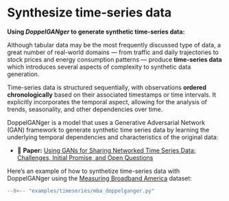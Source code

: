 # Synthesize time-series data

**Using *DoppelGANger* to generate synthetic time-series data:**

Although tabular data may be the most frequently discussed type of data, a great number of real-world domains — from traffic and daily trajectories to stock prices and energy consumption patterns — produce **time-series data** which introduces several aspects of complexity to synthetic data generation.

Time-series data is structured sequentially, with observations **ordered chronologically** based on their associated timestamps or time intervals. It explicitly incorporates the temporal aspect, allowing for the analysis of trends, seasonality, and other dependencies over time. 

DoppelGANger is a model that uses a Generative Adversarial Network (GAN) framework to generate synthetic time series data by learning the underlying temporal dependencies and characteristics of the original data:

- 📑 **Paper:** [Using GANs for Sharing Networked Time Series Data: Challenges, Initial Promise, and Open Questions](https://dl.acm.org/doi/pdf/10.1145/3419394.3423643)

Here’s an example of how to synthetize time-series data with DoppelGANger using the [Measuring Broadband America](https://www.fcc.gov/reports-research/reports/measuring-broadband-america/raw-data-measuring-broadband-america-seventh) dataset:


```python
--8<-- "examples/timeseries/mba_doppelganger.py"
```




